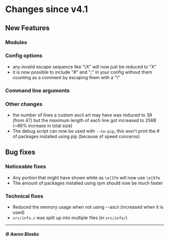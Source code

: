 # Changes since v4.1

## New Features

### Modules

### Config options
* any invalid escape sequence like "\X" will now just be reduced to "X"
* it is now possible to include "#" and ";" in your config without them counting as a comment by escaping them with a "\\"

### Command line arguments

### Other changes
* the number of lines a custom ascii art may have was reduced to 39 (from 47) but the maximum length of each line got increased to 256B (~66% increase in total size)
* The debug script can now be used with `--no-pip`, this won't print the # of packages installed using pip (because of speed concerns)

## Bug fixes

### Noticeable fixes
* Any portion that might have shown white as `\e[37m` will now use `\e[97m`
* The amount of packages installed using rpm should now be much faster

### Technical fixes
* Reduced the memory usage when not using --ascii (increased when it is used)
* `src/info.c` was split up into multiple files (in `src/info/`)

---

##### © Aaron Blasko
